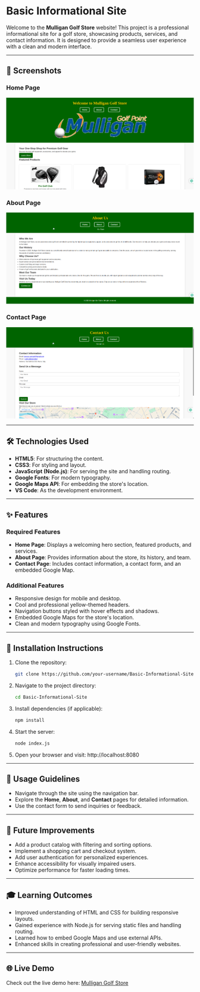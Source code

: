 # Basic Informational Site

Welcome to the **Mulligan Golf Store** website! This project is a professional informational site for a golf store, showcasing products, services, and contact information. It is designed to provide a seamless user experience with a clean and modern interface.

---

## 📸 Screenshots

### Home Page
![Home Page Screenshot](images/Screenshots/Screenshot_2025-04-03_23-55-29.png)

### About Page
![About Page Screenshot](images/Screenshots/Screenshot_2025-04-03_23-57-49.png)

### Contact Page
![Contact Page Screenshot](images/Screenshots/Screenshot_2025-04-03_23-58-43.png)

---

## 🛠️ Technologies Used

- **HTML5**: For structuring the content.
- **CSS3**: For styling and layout.
- **JavaScript (Node.js)**: For serving the site and handling routing.
- **Google Fonts**: For modern typography.
- **Google Maps API**: For embedding the store's location.
- **VS Code**: As the development environment.

---

## ✨ Features

### Required Features
- **Home Page**: Displays a welcoming hero section, featured products, and services.
- **About Page**: Provides information about the store, its history, and team.
- **Contact Page**: Includes contact information, a contact form, and an embedded Google Map.

### Additional Features
- Responsive design for mobile and desktop.
- Cool and professional yellow-themed headers.
- Navigation buttons styled with hover effects and shadows.
- Embedded Google Maps for the store's location.
- Clean and modern typography using Google Fonts.

---

## 🚀 Installation Instructions

1. Clone the repository:
   ```bash
   git clone https://github.com/your-username/Basic-Informational-Site.git

2. Navigate to the project directory:
    ```bash
    cd Basic-Informational-Site

3. Install dependencies (if applicable):
    ```bash
    npm install

4. Start the server:
    ```bash
    node index.js

5. Open your browser and visit:
    http://localhost:8080

---

## 📖 Usage Guidelines

- Navigate through the site using the navigation bar.
- Explore the **Home**, **About**, and **Contact** pages for detailed information.
- Use the contact form to send inquiries or feedback.

---

## 🔮 Future Improvements

- Add a product catalog with filtering and sorting options.
- Implement a shopping cart and checkout system.
- Add user authentication for personalized experiences.
- Enhance accessibility for visually impaired users.
- Optimize performance for faster loading times.

---

## 🎓 Learning Outcomes

- Improved understanding of HTML and CSS for building responsive layouts.
- Gained experience with Node.js for serving static files and handling routing.
- Learned how to embed Google Maps and use external APIs.
- Enhanced skills in creating professional and user-friendly websites.

---

## 🌐 Live Demo

Check out the live demo here: [Mulligan Golf Store](https://b12d655d-274d-4944-80a8-a9982517d8cc-00-2qgv8861tjzqz.worf.replit.dev/)
